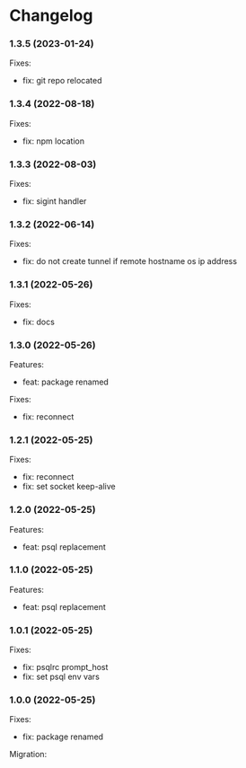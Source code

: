 # Changelog

### 1.3.5 (2023-01-24)

Fixes:

-   fix: git repo relocated

### 1.3.4 (2022-08-18)

Fixes:

-   fix: npm location

### 1.3.3 (2022-08-03)

Fixes:

-   fix: sigint handler

### 1.3.2 (2022-06-14)

Fixes:

-   fix: do not create tunnel if remote hostname os ip address

### 1.3.1 (2022-05-26)

Fixes:

-   fix: docs

### 1.3.0 (2022-05-26)

Features:

-   feat: package renamed

Fixes:

-   fix: reconnect

### 1.2.1 (2022-05-25)

Fixes:

-   fix: reconnect
-   fix: set socket keep-alive

### 1.2.0 (2022-05-25)

Features:

-   feat: psql replacement

### 1.1.0 (2022-05-25)

Features:

-   feat: psql replacement

### 1.0.1 (2022-05-25)

Fixes:

-   fix: psqlrc prompt_host
-   fix: set psql env vars

### 1.0.0 (2022-05-25)

Fixes:

-   fix: package renamed

Migration:
